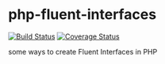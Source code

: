 # php-fluent-interfaces

[![Build Status](https://img.shields.io/travis/slogsdon/php-fluent-interfaces.svg?style=flat)](https://travis-ci.org/slogsdon/php-fluent-interfaces)
[![Coverage Status](https://img.shields.io/coveralls/slogsdon/php-fluent-interfaces.svg?style=flat)](https://coveralls.io/r/slogsdon/php-fluent-interfaces)

some ways to create Fluent Interfaces in PHP

